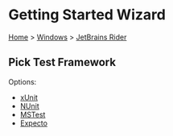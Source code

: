# Getting Started Wizard

[Home](/docs/wiz/readme.md) > [Windows](Windows.md) > [JetBrains Rider](Windows_Rider.md)

## Pick Test Framework

Options:
 * [xUnit](result_Windows_Rider_xUnit.md)
 * [NUnit](result_Windows_Rider_NUnit.md)
 * [MSTest](result_Windows_Rider_MSTest.md)
 * [Expecto](result_Windows_Rider_Expecto.md)
